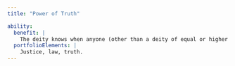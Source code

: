```yaml
---
title: "Power of Truth"

ability:
  benefit: |
    The deity knows when anyone (other than a deity of equal or higher rank) deliberately lies. This ability works like the {% spell_link discern-lies %} spell, except that it works continuously and applies to any creature the deity can perceive. The deity also can enchant creatures so they become truthful. The deity can affect up to one creature per divine rank at once, but no more than that number each day. All must be within the deity's line of sight when first affected. The enchanted creatures become unable to utter any deliberate falsehoods or evasions of truth for one day. The subject is allowed a Will save (DC 10 + the deity's Charisma modifier + the deity's divine rank) to resist. Subjects who make successful saves become immune to this ability for one day.
  portfolioElements: |
    Justice, law, truth.
---
```

